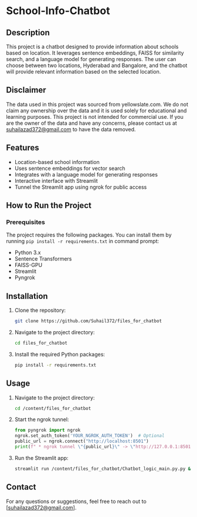 # School-Info-Chatbot
## Description
This project is a chatbot designed to provide information about schools based on location. It leverages sentence embeddings, FAISS for similarity search, and a language model for generating responses. The user can choose between two locations, Hyderabad and Bangalore, and the chatbot will provide relevant information based on the selected location.

## Disclaimer
The data used in this project was sourced from yellowslate.com. We do not claim any ownership over the data and it is used solely for educational and learning purposes. This project is not intended for commercial use. If you are the owner of the data and have any concerns, please contact us at suhailazad372@gmail.com to have the data removed.

## Features
- Location-based school information
- Uses sentence embeddings for vector search
- Integrates with a language model for generating responses
- Interactive interface with Streamlit
- Tunnel the Streamlit app using ngrok for public access


## How to Run the Project

### Prerequisites

The project requires the following packages. You can install them by running `pip install -r requirements.txt` in command prompt:
- Python 3.x
- Sentence Transformers
- FAISS-GPU
- Streamlit
- Pyngrok

## Installation

1. Clone the repository:
    ```sh
    git clone https://github.com/Suhail372/files_for_chatbot
    ```
2. Navigate to the project directory:
    ```sh
    cd files_for_chatbot
    ```
3. Install the required Python packages:
    ```sh
    pip install -r requirements.txt
    ```

## Usage

1. Navigate to the project directory:
    ```sh
    cd /content/files_for_chatbot
    ```
2. Start the ngrok tunnel:
    ```python
    from pyngrok import ngrok
    ngrok.set_auth_token('YOUR_NGROK_AUTH_TOKEN')  # Optional
    public_url = ngrok.connect("http://localhost:8501")
    print(f" * ngrok tunnel \"{public_url}\" -> \"http://127.0.0.1:8501\"")
    ```
3. Run the Streamlit app:
    ```sh
    streamlit run /content/files_for_chatbot/Chatbot_logic_main.py.py &
    ```
## Contact

For any questions or suggestions, feel free to reach out to [suhailazad372@gmail.com].
